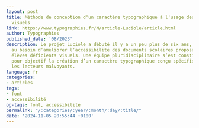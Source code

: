 ```yaml
---
layout: post
title: Méthode de conception d'un caractère typographique à l'usage des lecteurs déficients
  visuels
link: https://www.typographies.fr/N/article-Luciole/article.html
author: Typographies
published_date: '08/2023'
description: Le projet Luciole a débuté il y a un peu plus de six ans, pour répondre
  au besoin d’améliorer l’accessibilité des documents scolaires proposés aux jeunes
  élèves déficients visuels. Une équipe pluridisciplinaire s’est constituée, avec
  pour objectif la création d’un caractère typographique conçu spécifiquement pour
  les lecteurs malvoyants.
language: fr
categories:
- articles
tags:
- font
- accessibilité
og-tags: font, accessibilité
permalink: "/:categories/:year/:month/:day/:title/"
date: '2024-11-05 20:55:44 +0100'
---
```

